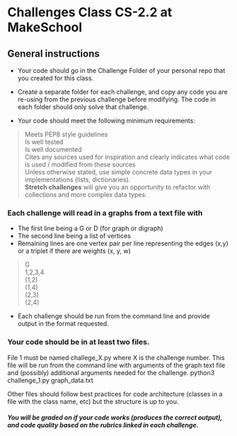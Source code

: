 # Challenges Class CS-2.2 at MakeSchool

## General instructions
* Your code should go in the Challenge Folder of your personal repo that you created for this class.

* Create a separate folder for each challenge, and copy any code you are re-using from the previous challenge before modifying. The code in each folder should only solve that challenge.

* Your code should meet the following minimum requirements:

>Meets PEP8 style guidelines <br/>
Is well tested <br/>
Is well documented <br/>
Cites any sources used for inspiration and clearly indicates what code is used / modified from these sources <br/>
Unless otherwise stated, use simple concrete data types in your implementations (lists, dictionaries). <br/> 
**Stretch challenges** will give you an opportunity to refactor with collections and more complex data types.

### Each challenge will read in a graphs from a text file with

* The first line being a G or D (for graph or digraph) <br/>
* The second line being a list of vertices
* Remaining lines are one vertex pair per line representing the edges (x,y) or a triplet if there are weights (x, y, w) <br/>

>G <br/>
1,2,3,4 <br/>
(1,2) <br/>
(1,4) <br/>
(2,3) <br/>
(2,4) <br/>

* Each challenge should be run from the command line and provide output in the format requested.

### Your code should be in at least two files. 
File 1 must be named challege_X.py where X is the challenge number. This file will be run from the command line with arguments of the graph text file and (possibly) additional arguments needed for the challenge. python3 challenge_1.py graph_data.txt

Other files should follow best practices for code architecture (classes in a file with the class name, etc) but the structure is up to you.

#### *You will be graded on if your code works (produces the correct output), and code quality based on the rubrics linked in each challenge.*